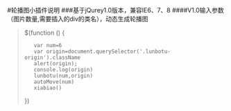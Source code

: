 #轮播图小插件说明
###基于jQurey1.0版本，兼容IE6、7、8
####V1.0输入参数（图片数量,需要插入的div的类名），动态生成轮播图
>$(function () {
>
>        var num=6
>        var origin=document.querySelector('.lunbotu-origin').className
>        alert(origin);
>        console.log(origin)
>        lunbotu(num,origin)
>        autoMove(num)
>        xiabiao()
>   })
